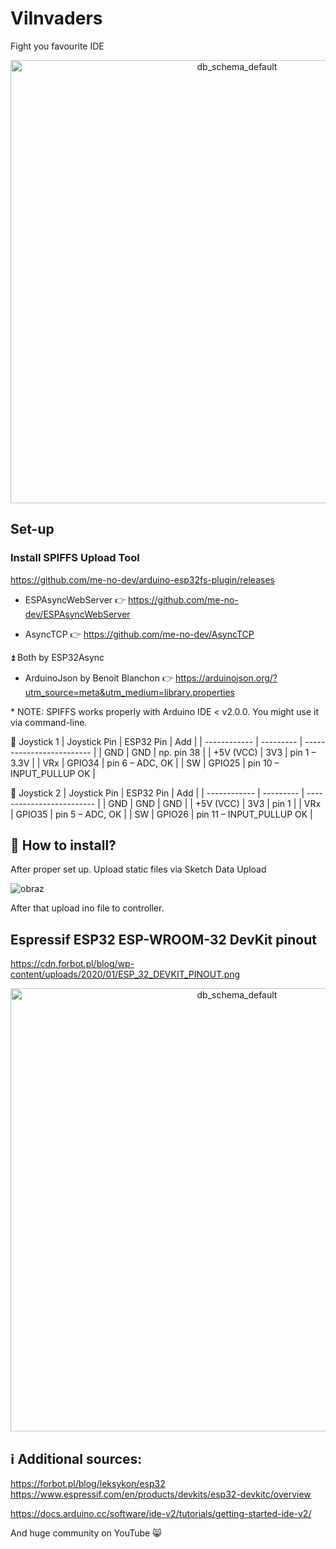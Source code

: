 # ViInvaders
Fight you favourite IDE



<div align="center">
<img width="709" alt="db_schema_default" src="https://github.com/user-attachments/assets/f56b8070-8394-41ee-aaae-8141bb329fca">
</div>



## Set-up

### Install SPIFFS Upload Tool

https://github.com/me-no-dev/arduino-esp32fs-plugin/releases

- ESPAsyncWebServer
👉 https://github.com/me-no-dev/ESPAsyncWebServer

- AsyncTCP
👉 https://github.com/me-no-dev/AsyncTCP


⏫ Both by ESP32Async


- ArduinoJson by Benoit Blanchon
  👉  https://arduinojson.org/?utm_source=meta&utm_medium=library.properties

\* NOTE: SPIFFS works properly with Arduino IDE < v2.0.0. You might use it via command-line.



🔌 Joystick 1
| Joystick Pin | ESP32 Pin | Add                       |
| ------------ | --------- | ------------------------- |
| GND          | GND       | np.  pin 38               |
| +5V (VCC)    | 3V3       | pin 1 –  3.3V             |
| VRx          | GPIO34    | pin 6 – ADC, OK           |
| SW           | GPIO25    | pin 10 – INPUT\_PULLUP OK |

🔌 Joystick 2
| Joystick Pin | ESP32 Pin | Add                       |
| ------------ | --------- | ------------------------- |
| GND          | GND       |   GND                     |
| +5V (VCC)    | 3V3       | pin 1                     |
| VRx          | GPIO35    | pin 5 – ADC, OK           |
| SW           | GPIO26    | pin 11 – INPUT\_PULLUP OK |



## 🧰 How to install?
After proper set up. Upload static files via Sketch Data Upload


![obraz](https://github.com/user-attachments/assets/bbdb1298-18f8-42e7-82ad-36f0d95774d4)

After that upload ino file to controller.


## Espressif ESP32 ESP-WROOM-32 DevKit pinout 
https://cdn.forbot.pl/blog/wp-content/uploads/2020/01/ESP_32_DEVKIT_PINOUT.png

<div align="center">
<img width="709" alt="db_schema_default" src="https://cdn.forbot.pl/blog/wp-content/uploads/2020/01/ESP_32_DEVKIT_PINOUT.png">
</div>


## ℹ️ Additional sources:

https://forbot.pl/blog/leksykon/esp32
https://www.espressif.com/en/products/devkits/esp32-devkitc/overview


https://docs.arduino.cc/software/ide-v2/tutorials/getting-started-ide-v2/


And huge community on YouTube 😸



